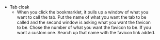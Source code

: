-   Tab cloak
    -   When you click the bookmarklet, it pulls up a window of what you
        want to call the tab. Put the name of what you want the tab to
        be called and the second window is asking what you want the
        favicon to be. Chose the number of what you want the favicon to
        be. If you want a custom one. Search up that name with the
        favicon link added.
